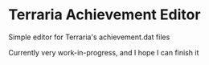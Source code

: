 # Terraria Achievement Editor

Simple editor for Terraria's achievement.dat files

Currently very work-in-progress, and I hope I can finish it
